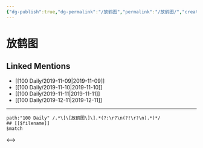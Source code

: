 ```yaml
---
{"dg-publish":true,"dg-permalink":"/放鹤图","permalink":"/放鹤图/","created":"2023-03-30T16:56:22.000+08:00","updated":"2023-03-30T16:56:23.000+08:00"}
---
```


# 放鹤图

## Linked Mentions
- [[100 Daily/2019-11-09\|2019-11-09]]
- [[100 Daily/2019-11-10\|2019-11-10]]
- [[100 Daily/2019-11-11\|2019-11-11]]
- [[100 Daily/2019-12-11\|2019-12-11]]


---

```expander
path:"100 Daily" /.*\[\[放鹤图\]\].*(?:\r?\n(?!\r?\n).*)*/
## [[$filename]]
$match
```

<-->